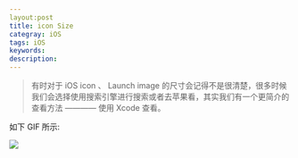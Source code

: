 ```yaml
---
layout:post
title: icon Size 
categray: iOS
tags: iOS
keywords:
description:
---
```


>有时对于 iOS icon 、 Launch image 的尺寸会记得不是很清楚，很多时候我们会选择使用搜索引擎进行搜索或者去苹果看，其实我们有一个更简介的查看方法 ———— 使用 Xcode 查看。

如下 GIF 所示:

![](/public/img/iOS-icon.gif)
